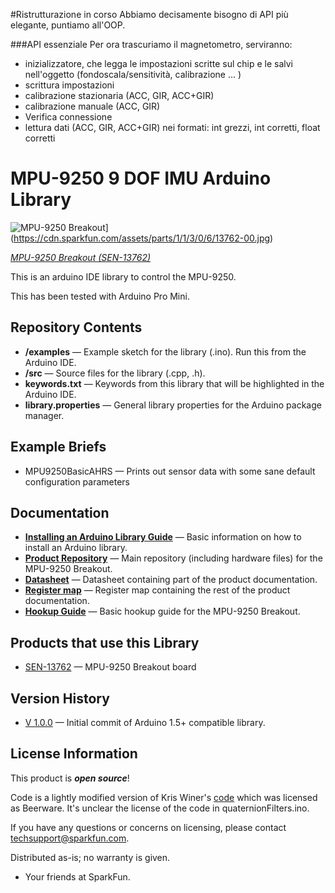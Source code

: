#Ristrutturazione in corso
Abbiamo decisamente bisogno di API più elegante, puntiamo all'OOP.

###API essenziale
Per ora trascuriamo il magnetometro, serviranno:
- inizializzatore, che legga le impostazioni scritte sul chip e le salvi nell'oggetto (fondoscala/sensitività, calibrazione ... )
- scrittura impostazioni
- calibrazione stazionaria (ACC, GIR, ACC+GIR)
- calibrazione manuale (ACC, GIR)
- Verifica connessione
- lettura dati (ACC, GIR, ACC+GIR) nei formati: int grezzi, int corretti, float corretti



MPU-9250 9 DOF IMU Arduino Library
==================================

![MPU-9250 Breakout](https://cdn.sparkfun.com/assets/parts/1/1/3/0/6/13762-00.jpg)](https://cdn.sparkfun.com/assets/parts/1/1/3/0/6/13762-00.jpg)

[*MPU-9250 Breakout (SEN-13762)*](https://www.sparkfun.com/products/13762)

This is an arduino IDE library to control the MPU-9250.

This has been tested with Arduino Pro Mini.

Repository Contents
-------------------

* **/examples** &mdash; Example sketch for the library (.ino). Run this from the Arduino IDE.
* **/src** &mdash; Source files for the library (.cpp, .h).
* **keywords.txt** &mdash; Keywords from this library that will be highlighted in the Arduino IDE.
* **library.properties** &mdash; General library properties for the Arduino package manager.

Example Briefs
--------------

* MPU9250BasicAHRS &mdash; Prints out sensor data with some sane default configuration parameters

Documentation
--------------

* **[Installing an Arduino Library Guide](https://learn.sparkfun.com/tutorials/installing-an-arduino-library)** &mdash; Basic information on how to install an Arduino library.
* **[Product Repository](https://github.com/sparkfun/MPU-9250_Breakout)** &mdash; Main repository (including hardware files) for the MPU-9250 Breakout.
* **[Datasheet](https://cdn.sparkfun.com/assets/learn_tutorials/5/5/0/MPU9250REV1.0.pdf)** &mdash; Datasheet containing part of the product documentation.
* **[Register map](https://cdn.sparkfun.com/assets/learn_tutorials/5/5/0/MPU-9250-Register-Map.pdf)** &mdash; Register map containing the rest of the product documentation.
* **[Hookup Guide](https://learn.sparkfun.com/tutorials/MPU-9250-hookup-guide)** &mdash; Basic hookup guide for the MPU-9250 Breakout.

Products that use this Library
---------------------------------

* [SEN-13762](https://www.sparkfun.com/products/13762) &mdash; MPU-9250 Breakout board

Version History
---------------

* [V 1.0.0](https://github.com/sparkfun/SparkFun_MPU-9250_6_DOF_IMU_Breakout_Arduino_Library/releases/tag/V_1.0.0) &mdash; Initial commit of Arduino 1.5+ compatible library.

License Information
-------------------

This product is _**open source**_!

Code is a lightly modified version of Kris Winer's [code](https://github.com/kriswiner/MPU-9250) which was licensed as Beerware. It's unclear the license of the code in quaternionFilters.ino.

If you have any questions or concerns on licensing, please contact techsupport@sparkfun.com.

Distributed as-is; no warranty is given.

- Your friends at SparkFun.
